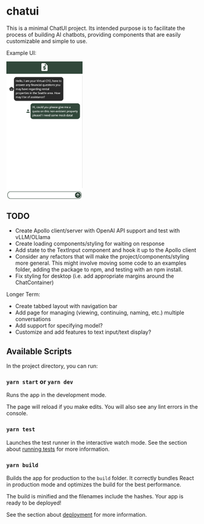 # chatui

This is a minimal ChatUI project. Its intended purpose is to facilitate the process of building AI chatbots, providing components that are easily customizable and simple to use.

Example UI:

<img src="/public/chatui-example.png" alt="drawing" width="200"/>

## TODO

- Create Apollo client/server with OpenAI API support and test with vLLM/OLlama
- Create loading components/styling for waiting on response
- Add state to the TextInput component and hook it up to the Apollo client
- Consider any refactors that will make the project/components/styling more general. This might involve moving some code to an examples folder, adding the package to npm, and testing with an npm install.
- Fix styling for desktop (i.e. add appropriate margins around the ChatContainer)

Longer Term:

- Create tabbed layout with navigation bar
- Add page for managing (viewing, continuing, naming, etc.) multiple conversations
- Add support for specifying model?
- Customize and add features to text input/text display?

## Available Scripts

In the project directory, you can run:

### `yarn start` or `yarn dev`

Runs the app in the development mode.

The page will reload if you make edits.
You will also see any lint errors in the console.

### `yarn test`

Launches the test runner in the interactive watch mode.
See the section about [running tests](https://facebook.github.io/create-react-app/docs/running-tests) for more information.

### `yarn build`

Builds the app for production to the `build` folder.
It correctly bundles React in production mode and optimizes the build for the best performance.

The build is minified and the filenames include the hashes.
Your app is ready to be deployed!

See the section about [deployment](https://facebook.github.io/create-react-app/docs/deployment) for more information.
